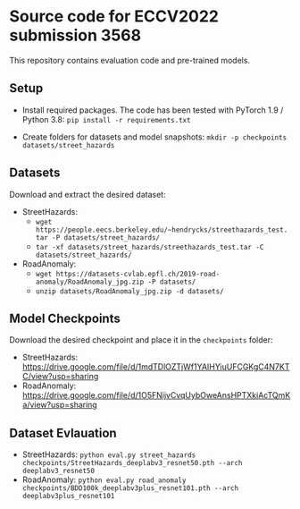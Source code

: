 # Source code for ECCV2022 submission 3568
This repository contains evaluation code and pre-trained models.

## Setup
* Install required packages. The code has been tested with PyTorch 1.9 / Python 3.8:
   `pip install -r requirements.txt`

* Create folders for datasets and model snapshots:
`mkdir -p checkpoints datasets/street_hazards`

## Datasets
Download and extract the desired dataset:
* StreetHazards:
   * `wget https://people.eecs.berkeley.edu/~hendrycks/streethazards_test.tar -P datasets/street_hazards/`
   * `tar -xf datasets/street_hazards/streethazards_test.tar -C datasets/street_hazards/`
* RoadAnomaly:
   * `wget https://datasets-cvlab.epfl.ch/2019-road-anomaly/RoadAnomaly_jpg.zip -P datasets/`
   * `unzip datasets/RoadAnomaly_jpg.zip -d datasets/`

## Model Checkpoints
Download the desired checkpoint and place it in the `checkpoints` folder:
* StreetHazards: https://drive.google.com/file/d/1mdTDlOZTjWf1YAIHYiuUFCGKgC4N7KTC/view?usp=sharing
* RoadAnomaly: https://drive.google.com/file/d/1O5FNijvCvqUybOweAnsHPTXkiAcTQmKa/view?usp=sharing

## Dataset Evlauation
* StreetHazards: `python eval.py street_hazards checkpoints/StreetHazards_deeplabv3_resnet50.pth --arch deeplabv3_resnet50`
* RoadAnomaly: `python eval.py road_anomaly checkpoints/BDD100k_deeplabv3plus_resnet101.pth --arch deeplabv3plus_resnet101`
    
